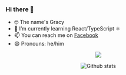 ### Hi there 👋
- 🤓 The name's Gracy
- 🌱 I’m currently learning React/TypeScript ⚛️
- 📫 You can reach me on [Facebook](https://www.facebook.com/botramanagna.gracy)
- 😄 Pronouns: he/him

<p align='center'>
  <img src='https://komarev.com/ghpvc/?username=tbgracy&style=for-the-badge'>
</p>
<p align='center'>
  <img src='https://github-readme-streak-stats.herokuapp.com?user=tbgracy' alt='Github stats'>
</p>
<!--
**tbgracy/tbgracy** is a ✨ _special_ ✨ repository because its `README.md` (this file) appears on your GitHub profile.

Here are some ideas to get you started:

- 🔭 I’m currently working on ...

- 👯 I’m looking to collaborate on ...
- 🤔 I’m looking for help with ...
- 💬 Ask me about anything

- ⚡ Fun fact: ...
-->
